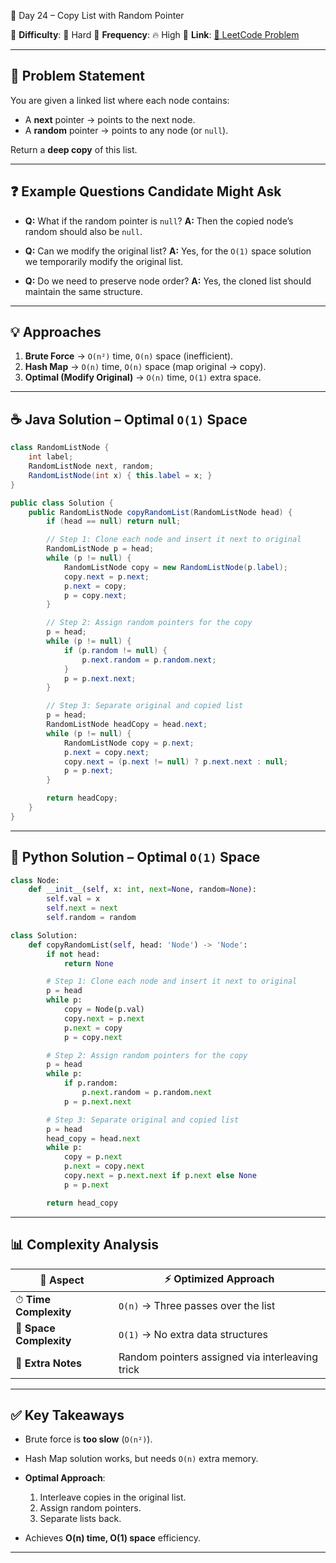 🌟 Day 24 – Copy List with Random Pointer

📌 **Difficulty**: 🔴 Hard
📌 **Frequency**: 🔥 High
📌 **Link**: [🔗 LeetCode Problem](https://oj.leetcode.com/problems/copy-list-with-random-pointer/)

---

## 📝 Problem Statement

You are given a linked list where each node contains:

* A **next** pointer → points to the next node.
* A **random** pointer → points to any node (or `null`).

Return a **deep copy** of this list.

---

## ❓ Example Questions Candidate Might Ask

* **Q:** What if the random pointer is `null`?
  **A:** Then the copied node’s random should also be `null`.

* **Q:** Can we modify the original list?
  **A:** Yes, for the `O(1)` space solution we temporarily modify the original list.

* **Q:** Do we need to preserve node order?
  **A:** Yes, the cloned list should maintain the same structure.

---

## 💡 Approaches

1. **Brute Force** → `O(n²)` time, `O(n)` space (inefficient).
2. **Hash Map** → `O(n)` time, `O(n)` space (map original → copy).
3. **Optimal (Modify Original)** → `O(n)` time, `O(1)` extra space.

---

## ☕ Java Solution – Optimal `O(1)` Space

```java
class RandomListNode {
    int label;
    RandomListNode next, random;
    RandomListNode(int x) { this.label = x; }
}

public class Solution {
    public RandomListNode copyRandomList(RandomListNode head) {
        if (head == null) return null;

        // Step 1: Clone each node and insert it next to original
        RandomListNode p = head;
        while (p != null) {
            RandomListNode copy = new RandomListNode(p.label);
            copy.next = p.next;
            p.next = copy;
            p = copy.next;
        }

        // Step 2: Assign random pointers for the copy
        p = head;
        while (p != null) {
            if (p.random != null) {
                p.next.random = p.random.next;
            }
            p = p.next.next;
        }

        // Step 3: Separate original and copied list
        p = head;
        RandomListNode headCopy = head.next;
        while (p != null) {
            RandomListNode copy = p.next;
            p.next = copy.next;
            copy.next = (p.next != null) ? p.next.next : null;
            p = p.next;
        }

        return headCopy;
    }
}
```

---

## 🐍 Python Solution – Optimal `O(1)` Space

```python
class Node:
    def __init__(self, x: int, next=None, random=None):
        self.val = x
        self.next = next
        self.random = random

class Solution:
    def copyRandomList(self, head: 'Node') -> 'Node':
        if not head:
            return None

        # Step 1: Clone each node and insert it next to original
        p = head
        while p:
            copy = Node(p.val)
            copy.next = p.next
            p.next = copy
            p = copy.next

        # Step 2: Assign random pointers for the copy
        p = head
        while p:
            if p.random:
                p.next.random = p.random.next
            p = p.next.next

        # Step 3: Separate original and copied list
        p = head
        head_copy = head.next
        while p:
            copy = p.next
            p.next = copy.next
            copy.next = p.next.next if p.next else None
            p = p.next

        return head_copy
```

---

## 📊 Complexity Analysis

| 🔎 Aspect               | ⚡ Optimized Approach                            |
| ----------------------- | ----------------------------------------------- |
| ⏱ **Time Complexity**   | `O(n)` → Three passes over the list             |
| 💾 **Space Complexity** | `O(1)` → No extra data structures               |
| 🧩 **Extra Notes**      | Random pointers assigned via interleaving trick |

---

## ✅ Key Takeaways

* Brute force is **too slow** (`O(n²)`).
* Hash Map solution works, but needs `O(n)` extra memory.
* **Optimal Approach**:

  1. Interleave copies in the original list.
  2. Assign random pointers.
  3. Separate lists back.
* Achieves **O(n) time, O(1) space** efficiency.

---

